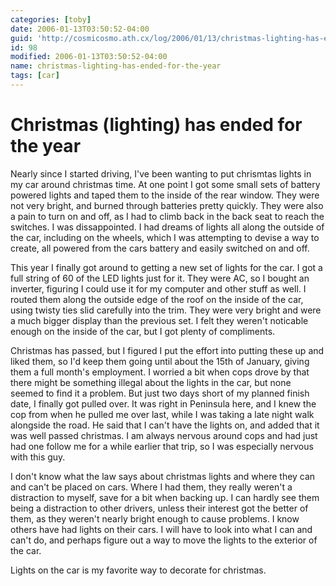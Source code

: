 ```yaml
---
categories: [toby]
date: 2006-01-13T03:50:52-04:00
guid: 'http://cosmicosmo.ath.cx/log/2006/01/13/christmas-lighting-has-ended-for-the-year/'
id: 98
modified: 2006-01-13T03:50:52-04:00
name: christmas-lighting-has-ended-for-the-year
tags: [car]
---
```


Christmas (lighting) has ended for the year
===========================================

Nearly since I started driving, I've been wanting to put chrismtas lights in my car around christmas time.  At one point I got some small sets of battery powered lights and taped them to the inside of the rear window.  They were not very bright, and burned through batteries pretty quickly.  They were also a pain to turn on and off, as I had to climb back in the back seat to reach the switches.  I was dissappointed.  I had dreams of lights all along the outside of the car, including on the wheels, which I was attempting to devise a way to create, all powered from the cars battery and easily switched on and off.

This year I finally got around to getting a new set of lights for the car.  I got a full string of 60 of the LED lights just for it.  They were AC, so I bought an inverter, figuring I could use it for my computer and other stuff as well.  I routed them along the outside edge of the roof on the inside of the car, using twisty ties slid carefully into the trim.  They were very bright and were a much bigger display than the previous set.  I felt they weren't noticable enough on the inside of the car, but I got plenty of compliments.

Christmas has passed, but I figured I put the effort into putting these up and liked them, so I'd keep them going until about the 15th of January, giving them a full month's employment.  I worried a bit when cops drove by that there might be something illegal about the lights in the car, but none seemed to find it a problem.  But just two days short of my planned finish date, I finally got pulled over.  It was right in Peninsula here, and I knew the cop from when he pulled me over last, while I was taking a late night walk alongside the road.  He said that I can't have the lights on, and added that it was well passed christmas.  I am always nervous around cops and had just had one follow me for a while earlier that trip, so I was especially nervous with this guy.

I don't know what the law says about christmas lights and where they can and can't be placed on cars.  Where I had them, they really weren't a distraction to myself, save for a bit when backing up.  I can hardly see them being a distraction to other drivers, unless their interest got the better of them, as they weren't nearly bright enough to cause problems.  I know others have had lights on their cars.  I will have to look into what I can and can't do, and perhaps figure out a way to move the lights to the exterior of the car.

Lights on the car is my favorite way to decorate for christmas.
